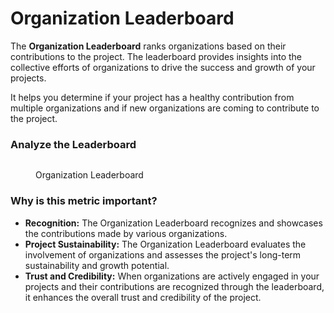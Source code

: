 # Organization Leaderboard

The **Organization Leaderboard** ranks organizations based on their contributions to the project. The leaderboard provides insights into the collective efforts of organizations to drive the success and growth of your projects.

It helps you determine if your project has a healthy contribution from multiple organizations and if new organizations are coming to contribute to the project.

### Analyze the Leaderboard

<figure><img src="../../../.gitbook/assets/2023-06-24_17h19_36.gif" alt=""><figcaption><p>Organization Leaderboard</p></figcaption></figure>

### Why is this metric important?

* **Recognition:** The Organization Leaderboard recognizes and showcases the contributions made by various organizations.
* **Project Sustainability:** The Organization Leaderboard evaluates the involvement of organizations and assesses the project's long-term sustainability and growth potential.
* **Trust and Credibility:** When organizations are actively engaged in your projects and their contributions are recognized through the leaderboard, it enhances the overall trust and credibility of the project.

###
